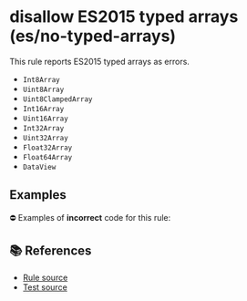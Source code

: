 # disallow ES2015 typed arrays (es/no-typed-arrays)

This rule reports ES2015 typed arrays as errors.

- `Int8Array`
- `Uint8Array`
- `Uint8ClampedArray`
- `Int16Array`
- `Uint16Array`
- `Int32Array`
- `Uint32Array`
- `Float32Array`
- `Float64Array`
- `DataView`

## Examples

⛔ Examples of **incorrect** code for this rule:

<eslint-playground type="bad" code="/*eslint es/no-typed-arrays: error */
let numbers = new Int32Array(10)
" />

## 📚 References

- [Rule source](https://github.com/mysticatea/eslint-plugin-es/blob/v2.0.0/lib/rules/no-typed-arrays.js)
- [Test source](https://github.com/mysticatea/eslint-plugin-es/blob/v2.0.0/tests/lib/rules/no-typed-arrays.js)
